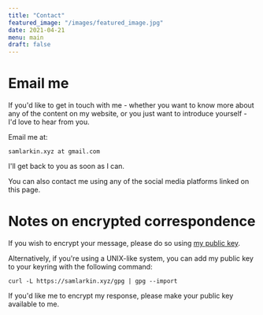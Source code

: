 ```yaml
---
title: "Contact"
featured_image: "/images/featured_image.jpg"
date: 2021-04-21
menu: main
draft: false
---
```


# Email me

If you'd like to get in touch with me - whether you want to know more about
any of the content on my website, or you just want to introduce yourself - I'd
love to hear from you.

Email me at:

`samlarkin.xyz at gmail.com`

I'll get back to you as soon as I can.

You can also contact me using any of the social media platforms linked on this
page.


# Notes on encrypted correspondence

If you wish to encrypt your message, please do so using <a href="gpg">my
public key</a>.

Alternatively, if you're using a UNIX-like
system, you can add my public key to your keyring with the following
command:

`curl -L https://samlarkin.xyz/gpg | gpg --import`

If you'd like me to encrypt my response, please make your public key
available to me.
